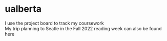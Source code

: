 # ualberta

I use the project board to track my coursework <br>
My trip planning to Seatle in the Fall 2022 reading week can also be found here
